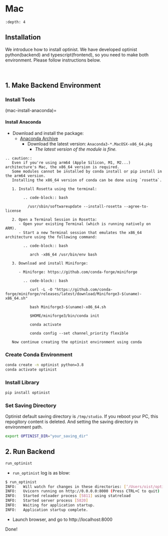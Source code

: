 Mac
=================

```{contents}
:depth: 4
```

## Installation

We introduce how to install optinist.
We have developed optinist python(backend) and typescript(frontend), so you need to make both environment.
Please follow instructions below.

<br />

## 1. Make Backend Environment

### Install Tools

(mac-install-anaconda)=

#### Install Anaconda

- Download and install the package:
  - [Anaconda Archive](https://repo.anaconda.com/archive/)
    - Download the latest version: `Anaconda3-*.MacOSX-x86_64.pkg`
      - *The latest version of the module is fine.*

```{eval-rst}
.. caution::
   Even if you're using arm64 (Apple Silicon, M1, M2...) architecture's Mac, the x86_64 version is required.
   Some modules cannot be installed by conda install or pip install in the arm64 version.
   Installing the x86_64 version of conda can be done using `rosetta`.

   1. Install Rosetta using the terminal:

        .. code-block:: bash

          /usr/sbin/softwareupdate --install-rosetta --agree-to-license

   2. Open a Terminal Session in Rosetta:
      - Open your existing Terminal (which is running natively on ARM).
      - Start a new Terminal session that emulates the x86_64 architecture using the following command:

        .. code-block:: bash

           arch -x86_64 /usr/bin/env bash

   3. Download and install Miniforge:

      - Miniforge: https://github.com/conda-forge/miniforge

        .. code-block:: bash

           curl -L -O "https://github.com/conda-forge/miniforge/releases/latest/download/Miniforge3-$(uname)-x86_64.sh"

           bash Miniforge3-$(uname)-x86_64.sh

           $HOME/miniforge3/bin/conda init

           conda activate

           conda config --set channel_priority flexible

   Now continue creating the optinist environment using conda
```

### Create Conda Environment

```bash
conda create -n optinist python=3.8
conda activate optinist
```


### Install Library

```bash
pip install optinist
```

### Set Saving Directory

Optinist default saving directory is `/tmp/studio`. If you reboot your PC, this repogitory content is deleted. And setting the saving directory in environment path.
```bash
export OPTINIST_DIR="your_saving_dir"
```

## 2. Run Backend

```bash
run_optinist
```
- `run_optinist` log is as blow:
```bash
$ run_optinist
INFO:   Will watch for changes in these directories: [‘/Users/oist/optinist/backend’]
INFO:   Uvicorn running on http://0.0.0.0:8000 (Press CTRL+C to quit)
INFO:   Started reloader process [5811] using statreload
INFO:   Started server process [5820]
INFO:   Waiting for application startup.
INFO:   Application startup complete.
```
- Launch browser, and go to http://localhost:8000

Done!
